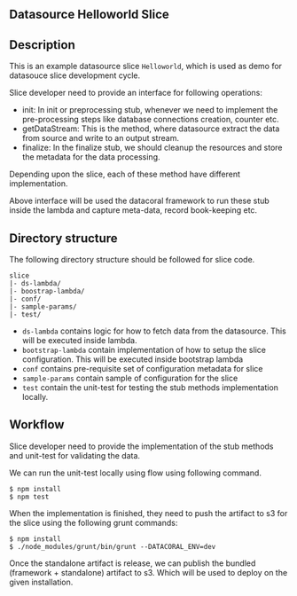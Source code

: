 ## Datasource Helloworld Slice

## Description
This is an example datasource slice ``Helloworld``, which is used as demo for datasouce slice development cycle.

Slice developer need to provide an interface for following operations:

- init: In init or preprocessing stub, whenever we need to implement the pre-processing steps like database connections creation, counter etc.
- getDataStream: This is the method, where datasource extract the data from source and write to an output stream.
- finalize: In the finalize stub, we should cleanup the resources and store the metadata for the data processing.

Depending upon the slice, each of these method have different implementation.

Above interface will be used the datacoral framework to run these stub inside the lambda and capture meta-data, record book-keeping etc.

## Directory structure

The following directory structure should be followed for slice code.

```
slice
|- ds-lambda/
|- boostrap-lambda/
|- conf/
|- sample-params/
|- test/
```
- ``ds-lambda`` contains logic for how to fetch data from the datasource. This will be executed inside lambda.
- ``bootstrap-lambda`` contain implementation of how to setup the slice configuration. This will be executed inside bootstrap lambda
- ``conf`` contains pre-requisite set of configuration metadata for slice
- ``sample-params`` contain sample of configuration for the slice
- ``test`` contain the unit-test for testing the stub methods implementation locally.


## Workflow

Slice developer need to provide the implementation of the stub methods and unit-test for validating the data.

We can run the unit-test locally using flow using following command.
```
$ npm install
$ npm test
```
When the implementation is finished, they need to push the artifact to s3 for the slice using the following grunt commands:

```
$ npm install
$ ./node_modules/grunt/bin/grunt --DATACORAL_ENV=dev
```

Once the standalone artifact is release, we can publish the  bundled (framework + standalone) artifact to s3. Which will be used to deploy on the given installation.

